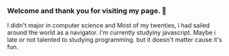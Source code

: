 ### Welcome and thank you for visiting my page. 👋


I didn't major in computer science and Most of my twenties, i had sailed around the world as a navigator.
I'm currently studyiny javascript. Maybe i late or not talented to studying programming.
but it doesn't matter cause it's fun.

<!--
**KBEUM/KBEUM** is a ✨ _special_ ✨ repository because its `README.md` (this file) appears on your GitHub profile.

Here are some ideas to get you started:

- 🔭 I’m currently working on ...
- 🌱 I’m currently learning ...
- 👯 I’m looking to collaborate on ...
- 🤔 I’m looking for help with ...
- 💬 Ask me about ...
- 📫 How to reach me: ...
- 😄 Pronouns: ...
- ⚡ Fun fact: ...
-->
